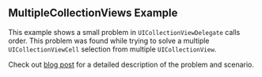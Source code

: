 MultipleCollectionViews Example 
-------------------------------

This example shows a small problem in `UICollectionViewDelegate` calls order. This problem was found while trying to solve a multiple `UICollectionViewCell` selection from multiple `UICollectionView`.


Check out [blog post](http://edsancha.com/blog/2014/03/27/on-multiple-collection-views.html) for a detailed description of the problem and scenario.
